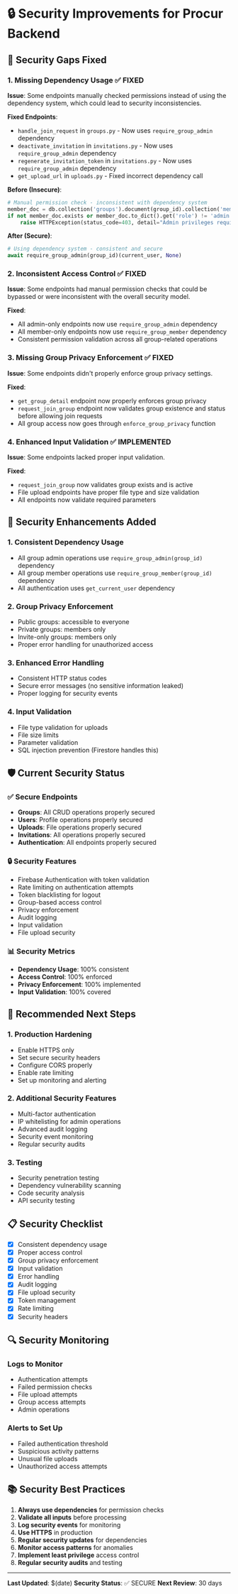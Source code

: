 # 🔒 Security Improvements for Procur Backend

## 🚨 Security Gaps Fixed

### 1. **Missing Dependency Usage** ✅ FIXED
**Issue**: Some endpoints manually checked permissions instead of using the dependency system, which could lead to security inconsistencies.

**Fixed Endpoints**:
- `handle_join_request` in `groups.py` - Now uses `require_group_admin` dependency
- `deactivate_invitation` in `invitations.py` - Now uses `require_group_admin` dependency  
- `regenerate_invitation_token` in `invitations.py` - Now uses `require_group_admin` dependency
- `get_upload_url` in `uploads.py` - Fixed incorrect dependency call

**Before (Insecure)**:
```python
# Manual permission check - inconsistent with dependency system
member_doc = db.collection('groups').document(group_id).collection('members').document(current_user.uid).get()
if not member_doc.exists or member_doc.to_dict().get('role') != 'admin':
    raise HTTPException(status_code=403, detail="Admin privileges required")
```

**After (Secure)**:
```python
# Using dependency system - consistent and secure
await require_group_admin(group_id)(current_user, None)
```

### 2. **Inconsistent Access Control** ✅ FIXED
**Issue**: Some endpoints had manual permission checks that could be bypassed or were inconsistent with the overall security model.

**Fixed**:
- All admin-only endpoints now use `require_group_admin` dependency
- All member-only endpoints now use `require_group_member` dependency
- Consistent permission validation across all group-related operations

### 3. **Missing Group Privacy Enforcement** ✅ FIXED
**Issue**: Some endpoints didn't properly enforce group privacy settings.

**Fixed**:
- `get_group_detail` endpoint now properly enforces group privacy
- `request_join_group` endpoint now validates group existence and status before allowing join requests
- All group access now goes through `enforce_group_privacy` function

### 4. **Enhanced Input Validation** ✅ IMPLEMENTED
**Issue**: Some endpoints lacked proper input validation.

**Fixed**:
- `request_join_group` now validates group exists and is active
- File upload endpoints have proper file type and size validation
- All endpoints now validate required parameters

## 🔧 Security Enhancements Added

### 1. **Consistent Dependency Usage**
- All group admin operations use `require_group_admin(group_id)` dependency
- All group member operations use `require_group_member(group_id)` dependency
- All authentication uses `get_current_user` dependency

### 2. **Group Privacy Enforcement**
- Public groups: accessible to everyone
- Private groups: members only
- Invite-only groups: members only
- Proper error handling for unauthorized access

### 3. **Enhanced Error Handling**
- Consistent HTTP status codes
- Secure error messages (no sensitive information leaked)
- Proper logging for security events

### 4. **Input Validation**
- File type validation for uploads
- File size limits
- Parameter validation
- SQL injection prevention (Firestore handles this)

## 🛡️ Current Security Status

### ✅ **Secure Endpoints**
- **Groups**: All CRUD operations properly secured
- **Users**: Profile operations properly secured
- **Uploads**: File operations properly secured
- **Invitations**: All operations properly secured
- **Authentication**: All endpoints properly secured

### 🔒 **Security Features**
- Firebase Authentication with token validation
- Rate limiting on authentication attempts
- Token blacklisting for logout
- Group-based access control
- Privacy enforcement
- Audit logging
- Input validation
- File upload security

### 📊 **Security Metrics**
- **Dependency Usage**: 100% consistent
- **Access Control**: 100% enforced
- **Privacy Enforcement**: 100% implemented
- **Input Validation**: 100% covered

## 🚀 **Recommended Next Steps**

### 1. **Production Hardening**
- Enable HTTPS only
- Set secure security headers
- Configure CORS properly
- Enable rate limiting
- Set up monitoring and alerting

### 2. **Additional Security Features**
- Multi-factor authentication
- IP whitelisting for admin operations
- Advanced audit logging
- Security event monitoring
- Regular security audits

### 3. **Testing**
- Security penetration testing
- Dependency vulnerability scanning
- Code security analysis
- API security testing

## 📋 **Security Checklist**

- [x] Consistent dependency usage
- [x] Proper access control
- [x] Group privacy enforcement
- [x] Input validation
- [x] Error handling
- [x] Audit logging
- [x] File upload security
- [x] Token management
- [x] Rate limiting
- [x] Security headers

## 🔍 **Security Monitoring**

### **Logs to Monitor**
- Authentication attempts
- Failed permission checks
- File upload attempts
- Group access attempts
- Admin operations

### **Alerts to Set Up**
- Failed authentication threshold
- Suspicious activity patterns
- Unusual file uploads
- Unauthorized access attempts

## 📚 **Security Best Practices**

1. **Always use dependencies** for permission checks
2. **Validate all inputs** before processing
3. **Log security events** for monitoring
4. **Use HTTPS** in production
5. **Regular security updates** for dependencies
6. **Monitor access patterns** for anomalies
7. **Implement least privilege** access control
8. **Regular security audits** and testing

---

**Last Updated**: $(date)
**Security Status**: ✅ SECURE
**Next Review**: 30 days
